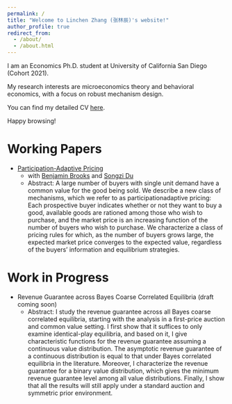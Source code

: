```yaml
---
permalink: /
title: "Welcome to Linchen Zhang (张林辰)'s website!"
author_profile: true
redirect_from: 
  - /about/
  - /about.html
---
```


I am an Economics Ph.D. student at University of California San Diego (Cohort 2021). 

My research interests are microeconomics theory and behavioral economics, with a focus on robust mechanism design. 

You can find my detailed CV [here](/files/Linchen_Zhang_CV_2024.pdf).

Happy browsing!

Working Papers
======
* [Participation-Adaptive Pricing](/files/bdz_pricing.pdf)
  * with [Benjamin Brooks](https://www.benjaminbrooks.net/) and [Songzi Du](https://econweb.ucsd.edu/~sodu/)
  * Abstract: A large number of buyers with single unit demand have a common value for the good
being sold. We describe a new class of mechanisms, which we refer to as participationadaptive pricing: Each prospective buyer indicates whether or not they want to buy a
good, available goods are rationed among those who wish to purchase, and the market
price is an increasing function of the number of buyers who wish to purchase. We
characterize a class of pricing rules for which, as the number of buyers grows large,
the expected market price converges to the expected value, regardless of the buyers’
information and equilibrium strategies.

  
Work in Progress
======
* Revenue Guarantee across Bayes Coarse Correlated Equilibria (draft coming soon)
  * Abstract: I study the revenue guarantee across all Bayes coarse correlated equilibria, starting with the analysis in a first-price auction and common value setting. I first show that it suffices to only examine identical-play equilibria, and based on it, I give characteristic functions for the revenue guarantee assuming a continuous value distribution. The asymptotic revenue guarantee of a continuous distribution is equal to that under Bayes correlated equilibria in the literature. Moreover, I characterize the revenue guarantee for a binary value distribution, which gives the minimum revenue guarantee level among all value distributions. Finally, I show that all the results will still apply under a standard auction and symmetric prior environment.
  



